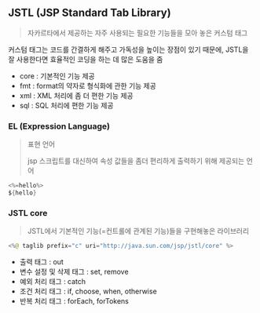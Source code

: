 ## JSTL (JSP Standard Tab Library)

> 자카르타에서 제공하는 자주 사용되는 필요한 기능들을 모아 놓은 커스텀 태그

커스텀 태그는 코드를 간결하게 해주고 가독성을 높이는 장점이 있기 때문에, JSTL을 잘 사용한다면 효율적인 코딩을 하는 데 많은 도움을 줌

- core : 기본적인 기능 제공
- fmt : format의 약자로 형식화에 관한 기능 제공
- xml : XML 처리에 좀 더 편한 기능 제공
- sql : SQL 처리에 편한 기능 제공



### EL (Expression Language)

> 표현 언어
>
> jsp 스크립트를 대신하여 속성 값들을 좀더 편리하게 출력하기 위해 제공되는 언어

```java
<%=hello%>
${hello}
```

### JSTL core

> JSTL에서 기본적인 기능(=컨트롤에 관계된 기능)들을 구현해놓은 라이브러리

```java
<%@ taglib prefix="c" uri="http://java.sun.com/jsp/jstl/core" %>
```

- 출력 태그 : out
- 변수 설정 및 삭제 태그 : set, remove
- 예외 처리 태그 : catch
- 조건 처리 태그 : if, choose, when, otherwise
- 반복 처리 태그 : forEach, forTokens